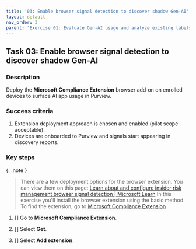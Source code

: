 ```yaml
---
title: '03: Enable browser signal detection to discover shadow Gen‑AI'
layout: default
nav_order: 3
parent: 'Exercise 01: Evaluate Gen‑AI usage and analyze existing labels'
---
```


## Task 03: Enable browser signal detection to discover shadow Gen‑AI

### Description
Deploy the **Microsoft Compliance Extension** browser add‑on on enrolled devices to surface AI app usage in Purview.

### Success criteria
1. Extension deployment approach is chosen and enabled (pilot scope acceptable).
1. Devices are onboarded to Purview and signals start appearing in discovery reports.

### Key steps

{: .note }
> There are a few deployment options for the browser extension. You can view them on this page: [Learn about and configure insider risk management browser signal detection | Microsoft Learn](https://learn.microsoft.com/en-us/purview/insider-risk-management-browser-support#configure-browser-signal-detection-for-microsoft-edge)
> In this exercise you'll install the browser extension using the basic method. 
> To find the extension, go to [Microsoft Compliance Extension](https://microsoftedge.microsoft.com/addons/detail/microsoft-compliance-exte/lcmcgbabdcbngcbcfabdncmoppkajglo) 

1. [] Go to **Microsoft Compliance Extension**.

1. [] Select **Get**.

1. [] Select **Add extension**.